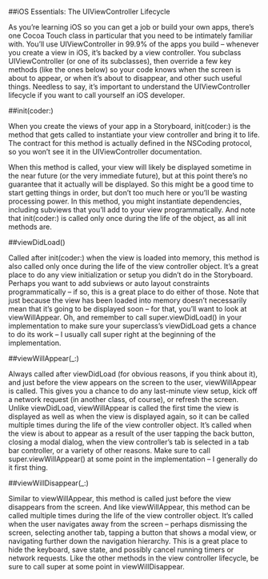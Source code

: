 
##iOS Essentials: The UIViewController Lifecycle

As you’re learning iOS so you can get a job or build your own apps, there’s one Cocoa Touch class in particular that you need to be intimately familiar with. You’ll use UIViewController in 99.9% of the apps you build – whenever you create a view in iOS, it’s backed by a view controller. You subclass UIViewController (or one of its subclasses), then override a few key methods (like the ones below) so your code knows when the screen is about to appear, or when it’s about to disappear, and other such useful things. Needless to say, it’s important to understand the UIViewController lifecycle if you want to call yourself an iOS developer.

##init(coder:)

When you create the views of your app in a Storyboard, init(coder:) is the method that gets called to instantiate your view controller and bring it to life. The contract for this method is actually defined in the NSCoding protocol, so you won’t see it in the UIViewController documentation.

When this method is called, your view will likely be displayed sometime in the near future (or the very immediate future), but at this point there’s no guarantee that it actually will be displayed. So this might be a good time to start getting things in order, but don’t too much here or you’ll be wasting processing power. In this method, you might instantiate dependencies, including subviews that you’ll add to your view programmatically. And note that init(coder:) is called only once during the life of the object, as all init methods are.

##viewDidLoad()

Called after init(coder:) when the view is loaded into memory, this method is also called only once during the life of the view controller object. It’s a great place to do any view initialization or setup you didn’t do in the Storyboard. Perhaps you want to add subviews or auto layout constraints programmatically – if so, this is a great place to do either of those. Note that just because the view has been loaded into memory doesn’t necessarily mean that it’s going to be displayed soon – for that, you’ll want to look at viewWillAppear. Oh, and remember to call super.viewDidLoad() in your implementation to make sure your superclass’s viewDidLoad gets a chance to do its work – I usually call super right at the beginning of the implementation.

##viewWillAppear(_:)

Always called after viewDidLoad (for obvious reasons, if you think about it), and just before the view appears on the screen to the user, viewWillAppear is called. This gives you a chance to do any last-minute view setup, kick off a network request (in another class, of course), or refresh the screen. Unlike viewDidLoad, viewWillAppear is called the first time the view is displayed as well as when the view is displayed again, so it can be called multiple times during the life of the view controller object. It’s called when the view is about to appear as a result of the user tapping the back button, closing a modal dialog, when the view controller’s tab is selected in a tab bar controller, or a variety of other reasons. Make sure to call super.viewWillAppear() at some point in the implementation – I generally do it first thing.

##viewWillDisappear(_:)

Similar to viewWillAppear, this method is called just before the view disappears from the screen. And like viewWillAppear, this method can be called multiple times during the life of the view controller object. It’s called when the user navigates away from the screen – perhaps dismissing the screen, selecting another tab, tapping a button that shows a modal view, or navigating further down the navigation hierarchy. This is a great place to hide the keyboard, save state, and possibly cancel running timers or network requests. Like the other methods in the view controller lifecycle, be sure to call super at some point in 
viewWillDisappear.

